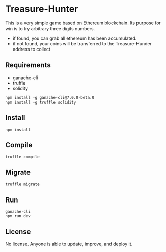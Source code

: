 # Treasure-Hunter
This is a very simple game based on Ethereum blockchain. Its purpose for win is to try arbitrary three digits numbers.
 - if found, you can grab all ethereum has been accumulated.
 - if not found, your coins will be transferred to the Treasure-Hunder address to collect  

Requirements
----------
 - ganache-cli 
 - truffle 
 - solidity
~~~
npm install -g ganache-cli@7.0.0-beta.0
npm install -g truffle solidity
~~~
 
Install
----------
~~~
npm install 
~~~

Compile
-------
~~~
truffle compile
~~~

Migrate
-------
~~~
truffle migrate
~~~
Run
---
~~~
ganache-cli
npm run dev
~~~
License
-------
No license. Anyone is able to update, improve, and deploy it. 

